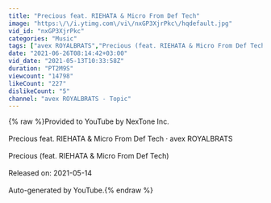 ```yaml
---
title: "Precious feat. RIEHATA & Micro From Def Tech"
image: "https:\/\/i.ytimg.com\/vi\/nxGP3XjrPkc\/hqdefault.jpg"
vid_id: "nxGP3XjrPkc"
categories: "Music"
tags: ["avex ROYALBRATS","Precious (feat. RIEHATA & Micro From Def Tech)","Precious feat. RIEHATA & Micro From Def Tech"]
date: "2021-06-26T08:14:42+03:00"
vid_date: "2021-05-13T10:33:58Z"
duration: "PT2M9S"
viewcount: "14798"
likeCount: "227"
dislikeCount: "5"
channel: "avex ROYALBRATS - Topic"
---
```

{% raw %}Provided to YouTube by NexTone Inc.<br /><br />Precious feat. RIEHATA &amp; Micro From Def Tech · avex ROYALBRATS<br /><br />Precious (feat. RIEHATA &amp; Micro From Def Tech)<br /><br />Released on: 2021-05-14<br /><br />Auto-generated by YouTube.{% endraw %}
